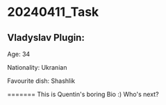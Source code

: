 # 20240411_Task

## Vladyslav Plugin:

Age: 34

Nationality: Ukranian

Favourite dish: Shashlik

=======
This is Quentin's boring Bio :)
Who's next?

